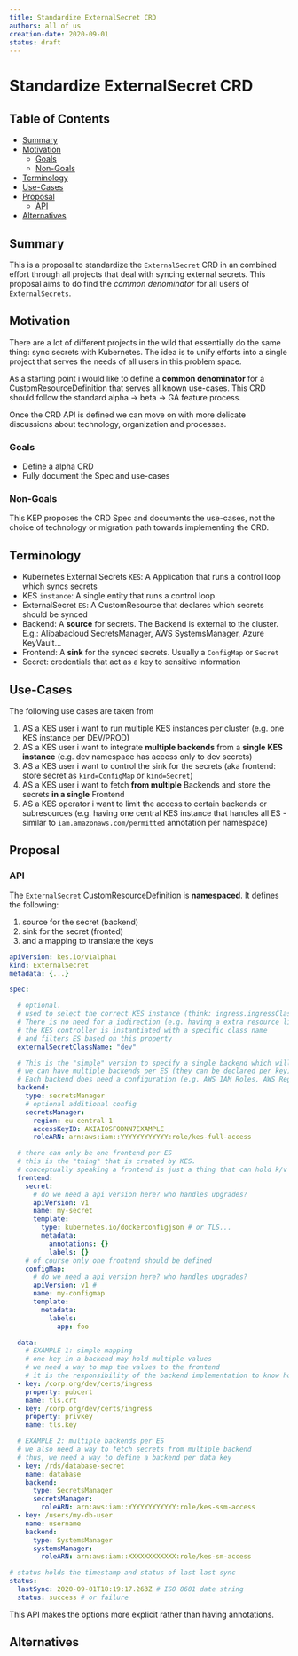 ```yaml
---
title: Standardize ExternalSecret CRD
authors: all of us
creation-date: 2020-09-01
status: draft
---
```

# Standardize ExternalSecret CRD

## Table of Contents

<!-- toc -->
- [Summary](#summary)
- [Motivation](#motivation)
  - [Goals](#goals)
  - [Non-Goals](#non-goals)
- [Terminology](#terminology)
- [Use-Cases](#use-cases)
- [Proposal](#proposal)
  - [API](#api)
- [Alternatives](#alternatives)
<!-- /toc -->

## Summary

This is a proposal to standardize the `ExternalSecret` CRD in an combined effort through all projects that deal with syncing external secrets. This proposal aims to do find the _common denominator_ for all users of `ExternalSecrets`.

## Motivation

There are a lot of different projects in the wild that essentially do the same thing: sync secrets with Kubernetes. The idea is to unify efforts into a single project that serves the needs of all users in this problem space.

As a starting point i would like to define a **common denominator** for a CustomResourceDefinition that serves all known use-cases. This CRD should follow the standard alpha -> beta -> GA feature process.

Once the CRD API is defined we can move on with more delicate discussions about technology, organization and processes.

### Goals

- Define a alpha CRD
- Fully document the Spec and use-cases

### Non-Goals

This KEP proposes the CRD Spec and documents the use-cases, not the choice of technology or migration path towards implementing the CRD.

## Terminology

* Kubernetes External Secrets `KES`: A Application that runs a control loop which syncs secrets
* KES `instance`: A single entity that runs a control loop.
* ExternalSecret `ES`: A CustomResource that declares which secrets should be synced
* Backend: A **source** for secrets. The Backend is external to the cluster. E.g.: Alibabacloud SecretsManager, AWS SystemsManager, Azure KeyVault...
* Frontend: A **sink** for the synced secrets. Usually a `ConfigMap` or `Secret`
* Secret: credentials that act as a key to sensitive information

## Use-Cases

The following use cases are taken from

1. AS a KES user i want to run multiple KES instances per cluster (e.g. one KES instance per DEV/PROD)
2. AS a KES user i want to integrate **multiple backends** from a **single KES instance** (e.g. dev namespace has access only to dev secrets)
3. AS a KES user i want to control the sink for the secrets (aka frontend: store secret as `kind=ConfigMap` or `kind=Secret`)
4. AS a KES user i want to fetch **from multiple** Backends and store the secrets **in a single** Frontend
5. AS a KES operator i want to limit the access to certain backends or subresources (e.g. having one central KES instance that handles all ES - similar to `iam.amazonaws.com/permitted` annotation per namespace)

## Proposal

### API

The `ExternalSecret` CustomResourceDefinition is **namespaced**. It defines the following:
1. source for the secret (backend)
2. sink for the secret (fronted)
3. and a mapping to translate the keys

```yaml
apiVersion: kes.io/v1alpha1
kind: ExternalSecret
metadata: {...}

spec:

  # optional.
  # used to select the correct KES instance (think: ingress.ingressClassName)
  # There is no need for a indirection (e.g. having a extra resource like kind=IngressClass)
  # the KES controller is instantiated with a specific class name
  # and filters ES based on this property
  externalSecretClassName: "dev"

  # This is the "simple" version to specify a single backend which will be used by all keys
  # we can have multiple backends per ES (they can be declared per key)
  # Each backend does need a configuration (e.g. AWS IAM Roles, AWS Region, GCP project-id, )
  backend:
    type: secretsManager
    # optional additional config
    secretsManager:
      region: eu-central-1
      accessKeyID: AKIAIOSFODNN7EXAMPLE
      roleARN: arn:aws:iam::YYYYYYYYYYYY:role/kes-full-access

  # there can only be one frontend per ES
  # this is the "thing" that is created by KES.
  # conceptually speaking a frontend is just a thing that can hold k/v pairs
  frontend:
    secret:
      # do we need a api version here? who handles upgrades?
      apiVersion: v1
      name: my-secret
      template:
        type: kubernetes.io/dockerconfigjson # or TLS...
        metadata:
          annotations: {}
          labels: {}
    # of course only one frontend should be defined
    configMap:
      # do we need a api version here? who handles upgrades?
      apiVersion: v1 #
      name: my-configmap
      template:
        metadata:
          labels:
            app: foo

  data:
    # EXAMPLE 1: simple mapping
    # one key in a backend may hold multiple values
    # we need a way to map the values to the frontend
    # it is the responsibility of the backend implementation to know how to extract a value
  - key: /corp.org/dev/certs/ingress
    property: pubcert
    name: tls.crt
  - key: /corp.org/dev/certs/ingress
    property: privkey
    name: tls.key

  # EXAMPLE 2: multiple backends per ES
  # we also need a way to fetch secrets from multiple backend
  # thus, we need a way to define a backend per data key
  - key: /rds/database-secret
    name: database
    backend:
      type: SecretsManager
      secretsManager:
        roleARN: arn:aws:iam::YYYYYYYYYYYY:role/kes-ssm-access
  - key: /users/my-db-user
    name: username
    backend:
      type: SystemsManager
      systemsManager:
        roleARN: arn:aws:iam::XXXXXXXXXXXX:role/kes-sm-access

# status holds the timestamp and status of last last sync
status:
  lastSync: 2020-09-01T18:19:17.263Z # ISO 8601 date string
  status: success # or failure

```

This API makes the options more explicit rather than having annotations.


## Alternatives

###
